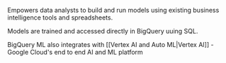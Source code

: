 Empowers data analysts to build and run models using existing business intelligence tools and spreadsheets.

Models are trained and accessed directly in BigQuery uuing SQL.

BigQuery ML also integrates with [[Vertex AI and Auto ML|Vertex AI]] - Google Cloud's end to end AI and ML platform

